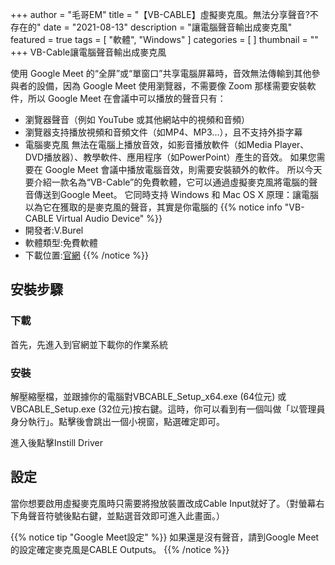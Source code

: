 +++
author = "毛哥EM"
title = "【VB-CABLE】虛擬麥克風。無法分享聲音?不存在的"
date = "2021-08-13"
description = "讓電腦聲音輸出成麥克風"
featured = true
tags = [
    "軟體",
    "Windows"
]
categories = [
]
thumbnail = ""
+++
VB-Cable讓電腦聲音輸出成麥克風

<!--more-->
使用 Google Meet 的“全屏”或“單窗口”共享電腦屏幕時，音效無法傳輸到其他參與者的設備，因為 Google Meet 使用瀏覽器，不需要像 Zoom 那樣需要安裝軟件，所以 Google Meet 在會議中可以播放的聲音只有：

* 瀏覽器聲音（例如 YouTube 或其他網站中的視頻和音頻）
* 瀏覽器支持播放視頻和音頻文件（如MP4、MP3...），且不支持外掛字幕
*  電腦麥克風
無法在電腦上播放音效，如影音播放軟件（如Media Player、DVD播放器）、教學軟件、應用程序（如PowerPoint）產生的音效。 如果您需要在 Google Meet 會議中播放電腦音效，則需要安裝額外的軟件。
所以今天要介紹一款名為“VB-Cable”的免費軟體，它可以通過虛擬麥克風將電腦的聲音傳送到Google Meet。 它同時支持 Windows 和 Mac OS X
原理：讓電腦以為它在獲取的是麥克風的聲音，其實是你電腦的
{{% notice info "VB-CABLE Virtual Audio Device" %}}
* 開發者:V.Burel
* 軟體類型:免費軟體
* 下載位置:[官網](https://vb-audio.com/Cable/)
{{% /notice %}}
## 安裝步驟
### 下載
首先，先進入到官網並下載你的作業系統

### 安裝
解壓縮壓檔，並跟據你的電腦對VBCABLE_Setup_x64.exe (64位元) 或 VBCABLE_Setup.exe (32位元)按右鍵。這時，你可以看到有一個叫做「以管理員身分執行」。點擊後會跳出一個小視窗，點選確定即可。

進入後點擊Instill Driver

## 設定

當你想要啟用虛擬麥克風時只需要將撥放裝置改成Cable Input就好了。（對螢幕右下角聲音符號後點右鍵，並點選音效即可進入此畫面。）

{{% notice tip "Google Meet設定" %}}
如果還是沒有聲音，請到Google Meet的設定確定麥克風是CABLE Outputs。
{{% /notice %}}
